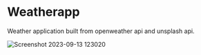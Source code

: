 # Weatherapp
Weather application built from openweather api and unsplash api.

![Screenshot 2023-09-13 123020](https://github.com/Alekh11/Weatherapp/assets/105534947/723ddcd7-218e-4811-8111-9eac56683040)

